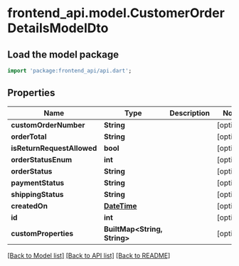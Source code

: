 # frontend_api.model.CustomerOrderDetailsModelDto

## Load the model package
```dart
import 'package:frontend_api/api.dart';
```

## Properties
Name | Type | Description | Notes
------------ | ------------- | ------------- | -------------
**customOrderNumber** | **String** |  | [optional] 
**orderTotal** | **String** |  | [optional] 
**isReturnRequestAllowed** | **bool** |  | [optional] 
**orderStatusEnum** | **int** |  | [optional] 
**orderStatus** | **String** |  | [optional] 
**paymentStatus** | **String** |  | [optional] 
**shippingStatus** | **String** |  | [optional] 
**createdOn** | [**DateTime**](DateTime.md) |  | [optional] 
**id** | **int** |  | [optional] 
**customProperties** | **BuiltMap&lt;String, String&gt;** |  | [optional] 

[[Back to Model list]](../README.md#documentation-for-models) [[Back to API list]](../README.md#documentation-for-api-endpoints) [[Back to README]](../README.md)


